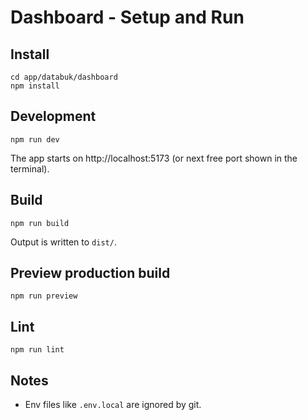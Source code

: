 # Dashboard - Setup and Run

## Install
```
cd app/databuk/dashboard
npm install
```

## Development
```
npm run dev
```
The app starts on http://localhost:5173 (or next free port shown in the terminal).

## Build
```
npm run build
```
Output is written to `dist/`.

## Preview production build
```
npm run preview
```

## Lint
```
npm run lint
```

## Notes
- Env files like `.env.local` are ignored by git.
